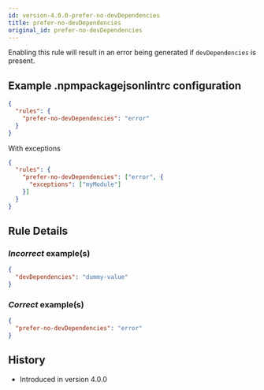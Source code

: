 ```yaml
---
id: version-4.0.0-prefer-no-devDependencies
title: prefer-no-devDependencies
original_id: prefer-no-devDependencies
---
```


Enabling this rule will result in an error being generated if `devDependencies` is present.

## Example .npmpackagejsonlintrc configuration

```json
{
  "rules": {
    "prefer-no-devDependencies": "error"
  }
}
```

With exceptions

```json
{
  "rules": {
    "prefer-no-devDependencies": ["error", {
      "exceptions": ["myModule"]
    }]
  }
}
```


## Rule Details

### *Incorrect* example(s)

```json
{
  "devDependencies": "dummy-value"
}
```

### *Correct* example(s)

```json
{
  "prefer-no-devDependencies": "error"
}
```

## History

* Introduced in version 4.0.0
